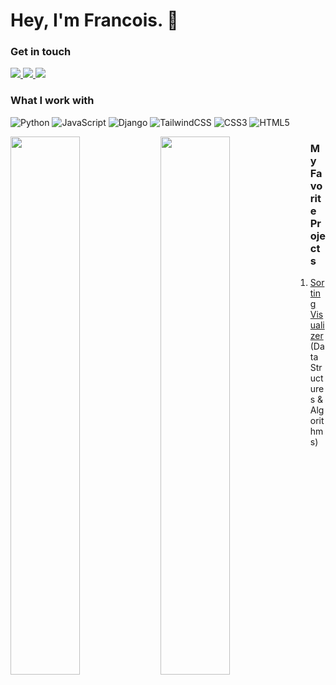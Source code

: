 # Hey, I'm Francois. :wave:

### Get in touch
<a href="mailto:Fpaul1274@gmail.com"> 
  <img src="https://img.shields.io/badge/Gmail-D14836?style=for-the-badge&logo=gmail&logoColor=white" >
</a>
<a href="https://www.linkedin.com/in/francoispaulsen/"> 
  <img src="https://img.shields.io/badge/linkedin-%230077B5.svg?style=for-the-badge&logo=linkedin&logoColor=white" >
</a>
<a href="https://francois-paulsen.netlify.app/" >
  <img src="https://img.shields.io/badge/Portfolio-%23000000.svg?style=for-the-badge&logo=firefox&logoColor=#FF7139" />
</a>


### What I work with
![Python](https://img.shields.io/badge/python-3670A0?style=for-the-badge&logo=python&logoColor=ffdd54)
![JavaScript](https://img.shields.io/badge/javascript-%23323330.svg?style=for-the-badge&logo=javascript&logoColor=%23F7DF1E)
![Django](https://img.shields.io/badge/django-%23092E20.svg?style=for-the-badge&logo=django&logoColor=white)
![TailwindCSS](https://img.shields.io/badge/tailwindcss-%2338B2AC.svg?style=for-the-badge&logo=tailwind-css&logoColor=white)
![CSS3](https://img.shields.io/badge/css3-%231572B6.svg?style=for-the-badge&logo=css3&logoColor=white)
![HTML5](https://img.shields.io/badge/html5-%23E34F26.svg?style=for-the-badge&logo=html5&logoColor=white)


<img align="left" width="47%" src="https://github-readme-stats.vercel.app/api?username=Francois16&show_icons=true" />
<img align="left" width="47%" src="https://github-readme-stats.vercel.app/api/top-langs/?username=Francois16&layout=compact&hide=html" />

<h3>My Favorite Projects</h3>

1. <a href="https://github.com/Francois16/sorting-visualizer" >Sorting Visualizer</a> <span>(Data Structures & Algorithms)</span>
